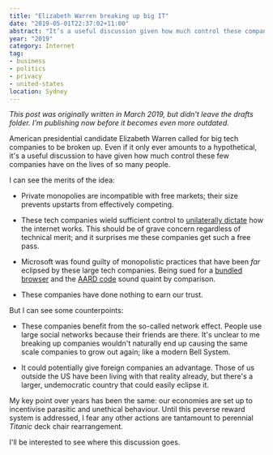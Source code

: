 ```yaml
---
title: "Elizabeth Warren breaking up big IT"
date: "2019-05-01T22:37:02+11:00"
abstract: "It’s a useful discussion given how much control these companies have."
year: "2019"
category: Internet
tag:
- business
- politics
- privacy
- united-states
location: Sydney
---
```

*This post was originally written in March 2019, but didn't leave the drafts folder. I'm publishing now before it becomes even more outdated.*

American presidential candidate Elizabeth Warren called for big tech companies to be broken up. Even if it only ever amounts to a hypothetical, it's a useful discussion to have given how much control these few companies have on the lives of so many people.

I can see the merits of the idea:

* Private monopolies are incompatible with free markets; their size prevents upstarts from effectively competing.

* These tech companies wield sufficient control to [unilaterally dictate] how the internet works. This should be of grave concern regardless of technical merit; and it surprises me these companies get such a free pass. 

* Microsoft was found guilty of monopolistic practices that have been *far* eclipsed by these large tech companies. Being sued for a [bundled browser] and the [AARD code] sound quaint by comparison.

* These companies have done nothing to earn our trust.

But I can see some counterpoints:

* These companies benefit from the so-called network effect. People use large social networks because their friends are there. It's unclear to me breaking up companies wouldn't naturally end up causing the same scale companies to grow out again; like a modern Bell System.

* It could potentially give foreign companies an advantage. Those of us outside the US have been living with that reality already, but there's a larger, undemocratic country that could easily eclipse it.

My key point over years has been the same: our economies are set up to incentivise parasitic and unethical behaviour. Until this peverse reward system is addressed, I fear any other actions are tantamount to perennial *Titanic* deck chair rearrangement.

I'll be interested to see where this discussion goes.

[bundled browser]: https://www.justice.gov/atr/chapter-5-antitrust-issues-tying-and-bundling-intellectual-property-rights "United States Department of Justice: Chapter 5 : Antitrust Issues In The Tying And Bundling Of Intellectual Property Rights"
[AARD code]: https://en.wikipedia.org/wiki/AARD_code "Wikipedia article on the AARD code"
[unilaterally dictate]: https://www.polemicdigital.com/google-amp-go-to-hell/ "Polemic Digital: Google AMP Can Go To Hell"
[mentioned last week]: https://rubenerd.com/excitement-over-windows-7-demise/ "Excitement over Windows 7’s demise"

